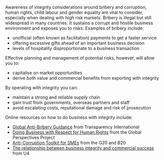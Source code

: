 Awareness of integrity considerations around bribery and corruption, human rights, child labour and gender equality are vital to consider, especially when dealing with high risk markets. Bribery is illegal but still widespread in many countries. It sustains a corrupt and hostile business environment and exposes you to risks. Examples of bribery include:

* unofficial (often known as facilitation) payments to get a faster service
* offering excessive gifts ahead of an important business decision
* levels of hospitality disproportionate to a business transaction

Effective planning and management of potential risks, however, will allow you to:

* capitalise on market opportunities
* derive both value and commercial benefits from exporting with integrity

By operating with integrity you can:

* maintain a strong and reliable supply chain
* gain trust from governments, overseas partners and staff
* avoid escalating costs, reputational damage and risk of prosecution

Online resources on how to do business with integrity include:

* [Global Anti-Bribery Guidance](https://www.antibriberyguidance.org/) from Transparency International
* [Doing Business with Respect for Human Rights](https://www.businessrespecthumanrights.org/) from the Global Perspectives Project
* [Anti-Corruption Toolkit for SMEs](http://www.iblfglobal.org/anti-corruption-sme-toolkit) from the G20 and B20
* [The relationship between business integrity and commercial success](https://www.u4.no/publications/the-relationship-between-business-integrity-and-commercial-success) from U4
